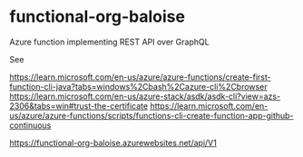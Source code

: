 # functional-org-baloise
Azure function implementing REST API over GraphQL

See 

https://learn.microsoft.com/en-us/azure/azure-functions/create-first-function-cli-java?tabs=windows%2Cbash%2Cazure-cli%2Cbrowser
https://learn.microsoft.com/en-us/azure-stack/asdk/asdk-cli?view=azs-2306&tabs=win#trust-the-certificate
https://learn.microsoft.com/en-us/azure/azure-functions/scripts/functions-cli-create-function-app-github-continuous


https://functional-org-baloise.azurewebsites.net/api/V1
